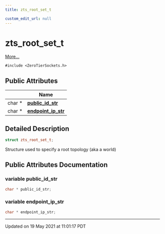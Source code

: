 ```yaml
---
title: zts_root_set_t

custom_edit_url: null
---
```


# zts_root_set_t



 [More...](#detailed-description)


`#include <ZeroTierSockets.h>`

## Public Attributes

|                | Name           |
| -------------- | -------------- |
| char * | **[public_id_str](/autogen/libzt/classes/structzts__root__set__t.md#variable-public_id_str)**  |
| char * | **[endpoint_ip_str](/autogen/libzt/classes/structzts__root__set__t.md#variable-endpoint_ip_str)**  |

## Detailed Description

```cpp
struct zts_root_set_t;
```


Structure used to specify a root topology (aka a world) 

## Public Attributes Documentation

### variable public_id_str

```cpp
char * public_id_str;
```


### variable endpoint_ip_str

```cpp
char * endpoint_ip_str;
```


-------------------------------

Updated on 19 May 2021 at 11:01:17 PDT